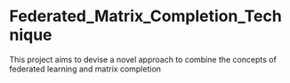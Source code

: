 # Federated_Matrix_Completion_Technique
This project aims to devise a novel approach to combine the
concepts of federated learning and matrix completion
